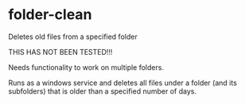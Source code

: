 # folder-clean
Deletes old files from a specified folder

THIS HAS NOT BEEN TESTED!!!

Needs functionality to work on multiple folders.

Runs as a windows service and deletes all files under a folder (and its subfolders) that is older than a specified number of days.
